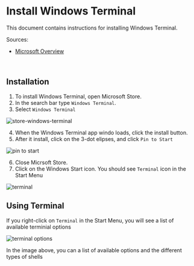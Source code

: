 # Install Windows Terminal

This document contains instructions for installing Windows Terminal. 

Sources: 

* [Microsoft Overview](https://docs.microsoft.com/en-us/windows/terminal/)

<br/>

## Installation

1. To install Windows Terminal, open Microsoft Store. 
2. In the search bar type `Windows Terminal`.
3. Select `Windows Terminal`

![store-windows-terminal](https://user-images.githubusercontent.com/516548/112906259-83379080-90b1-11eb-9405-bbf63c99fad3.png)

4. When the Windows Terminal app windo loads, click the install button.
5. After it install, click on the 3-dot elipses, and click `Pin to Start`

![pin to start](https://user-images.githubusercontent.com/516548/112906501-e295a080-90b1-11eb-824d-a24eb588add8.png)

6. Close Micrsoft Store.
7. Click on the Windows Start icon. You should see `Terminal` icon in the Start Menu

![terminal](https://user-images.githubusercontent.com/516548/112906652-24bee200-90b2-11eb-852e-3bf285f7c9d5.png)

## Using Terminal

If you right-click on `Terminal` in the Start Menu, you will see a list of available terminial options

![terminal options](https://user-images.githubusercontent.com/516548/112906800-6bacd780-90b2-11eb-956c-bca8abee1805.png)

In the image above, you can a list of available options and the different types of shells 
